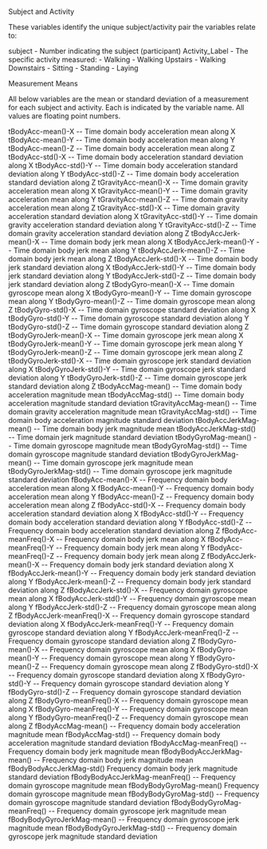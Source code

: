 Subject and Activity

These variables identify the unique subject/activity pair the variables relate to:

subject - Number indicating the subject (participant)
Activity_Label - The specific activity measured:
	- Walking
	- Walking Upstairs
	- Walking Downstairs
	- Sitting
	- Standing
	- Laying

Measurement Means

All below variables are the mean or standard deviation of a measurement for each subject and activity. 
Each is indicated by the variable name. All values are floating point numbers.

tBodyAcc-mean()-X  -- Time domain body acceleration mean along X
tBodyAcc-mean()-Y   -- Time domain body acceleration mean along Y
tBodyAcc-mean()-Z   -- Time domain body acceleration mean along Z
tBodyAcc-std()-X -- Time domain body acceleration standard deviation along X
tBodyAcc-std()-Y -- Time domain body acceleration standard deviation along Y 
tBodyAcc-std()-Z  -- Time domain body acceleration standard deviation along Z
tGravityAcc-mean()-X  -- Time domain gravity acceleration mean along X
tGravityAcc-mean()-Y   -- Time domain gravity acceleration mean along Y
tGravityAcc-mean()-Z   -- Time domain gravity acceleration mean along Z
tGravityAcc-std()-X  -- Time domain gravity acceleration standard deviation along X
tGravityAcc-std()-Y   -- Time domain gravity acceleration standard deviation along Y
tGravityAcc-std()-Z   -- Time domain gravity acceleration standard deviation along Z
tBodyAccJerk-mean()-X -- Time domain body jerk mean along X
tBodyAccJerk-mean()-Y -- Time domain body jerk mean along Y 
tBodyAccJerk-mean()-Z  -- Time domain body jerk mean along Z
tBodyAccJerk-std()-X  -- Time domain body jerk standard deviation along X
tBodyAccJerk-std()-Y  -- Time domain body jerk standard deviation along Y
tBodyAccJerk-std()-Z  -- Time domain body jerk standard deviation along Z
tBodyGyro-mean()-X -- Time domain gyroscope mean along X
tBodyGyro-mean()-Y  -- Time domain gyroscope mean along Y
tBodyGyro-mean()-Z  -- Time domain gyroscope mean along Z
tBodyGyro-std()-X -- Time domain gyroscope standard deviation along X
tBodyGyro-std()-Y  -- Time domain gyroscope standard deviation along Y
tBodyGyro-std()-Z  -- Time domain gyroscope standard deviation along Z
tBodyGyroJerk-mean()-X -- Time domain gyroscope jerk mean along X
tBodyGyroJerk-mean()-Y -- Time domain gyroscope jerk mean along Y 
tBodyGyroJerk-mean()-Z  -- Time domain gyroscope jerk mean along Z
tBodyGyroJerk-std()-X -- Time domain gyroscope jerk standard deviation along X
tBodyGyroJerk-std()-Y  -- Time domain gyroscope jerk standard deviation along Y
tBodyGyroJerk-std()-Z  -- Time domain gyroscope jerk standard deviation along Z
tBodyAccMag-mean() -- Time domain body acceleration magnitude mean
tBodyAccMag-std() -- Time domain body acceleration magnitude standard deviation
tGravityAccMag-mean() -- Time domain gravity acceleration magnitude mean
tGravityAccMag-std() -- Time domain body acceleration magnitude standard deviation
tBodyAccJerkMag-mean() -- Time domain body jerk magnitude mean
tBodyAccJerkMag-std() -- Time domain jerk magnitude standard deviation
tBodyGyroMag-mean() -- Time domain gyroscope magnitude mean
tBodyGyroMag-std()  -- Time domain gyroscope magnitude standard deviation
tBodyGyroJerkMag-mean() -- Time domain gyroscope jerk magnitude mean
tBodyGyroJerkMag-std()  -- Time domain gyroscope jerk magnitude standard deviation
fBodyAcc-mean()-X -- Frequency domain body acceleration mean along X
fBodyAcc-mean()-Y -- Frequency domain body acceleration mean along Y
fBodyAcc-mean()-Z  -- Frequency domain body acceleration mean along Z
fBodyAcc-std()-X -- Frequency domain body acceleration standard deviation along X
fBodyAcc-std()-Y  -- Frequency domain body acceleration standard deviation along Y
fBodyAcc-std()-Z  -- Frequency domain body acceleration standard deviation along Z
fBodyAcc-meanFreq()-X -- Frequency domain body jerk mean along X
fBodyAcc-meanFreq()-Y  -- Frequency domain body jerk mean along Y
fBodyAcc-meanFreq()-Z  -- Frequency domain body jerk mean along Z
fBodyAccJerk-mean()-X -- Frequency domain body jerk standard deviation along X
fBodyAccJerk-mean()-Y  -- Frequency domain body jerk standard deviation along Y
fBodyAccJerk-mean()-Z  -- Frequency domain body jerk standard deviation along Z
fBodyAccJerk-std()-X -- Frequency domain gyroscope mean along X
fBodyAccJerk-std()-Y  -- Frequency domain gyroscope mean along Y
fBodyAccJerk-std()-Z  -- Frequency domain gyroscope mean along Z
fBodyAccJerk-meanFreq()-X -- Frequency domain gyroscope standard deviation along X
fBodyAccJerk-meanFreq()-Y  -- Frequency domain gyroscope standard deviation along Y
fBodyAccJerk-meanFreq()-Z  -- Frequency domain gyroscope standard deviation along Z
fBodyGyro-mean()-X  -- Frequency domain gyroscope mean along X
fBodyGyro-mean()-Y  -- Frequency domain gyroscope mean along Y
fBodyGyro-mean()-Z  -- Frequency domain gyroscope mean along Z
fBodyGyro-std()-X  -- Frequency domain gyroscope standard deviation along X
fBodyGyro-std()-Y  -- Frequency domain gyroscope standard deviation along Y
fBodyGyro-std()-Z  -- Frequency domain gyroscope standard deviation along Z
fBodyGyro-meanFreq()-X   -- Frequency domain gyroscope mean along X
fBodyGyro-meanFreq()-Y   -- Frequency domain gyroscope mean along Y
fBodyGyro-meanFreq()-Z   -- Frequency domain gyroscope mean along Z
fBodyAccMag-mean() -- Frequency domain body acceleration magnitude mean
fBodyAccMag-std() -- Frequency domain body acceleration magnitude standard deviation
fBodyAccMag-meanFreq() -- Frequency domain body jerk magnitude mean
fBodyBodyAccJerkMag-mean() -- Frequency domain body jerk magnitude mean
fBodyBodyAccJerkMag-std() Frequency domain body jerk magnitude standard deviation
fBodyBodyAccJerkMag-meanFreq() -- Frequency domain gyroscope magnitude mean
fBodyBodyGyroMag-mean() Frequency domain gyroscope magnitude mean
fBodyBodyGyroMag-std() -- Frequency domain gyroscope magnitude standard deviation
fBodyBodyGyroMag-meanFreq() -- Frequency domain gyroscope jerk magnitude mean
fBodyBodyGyroJerkMag-mean() -- Frequency domain gyroscope jerk magnitude mean
fBodyBodyGyroJerkMag-std() -- Frequency domain gyroscope jerk magnitude standard deviation
